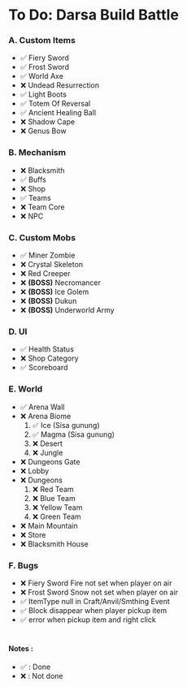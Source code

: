 # To Do:  Darsa Build Battle


### A. Custom Items
- ✅ Fiery Sword
- ✅ Frost Sword
- ✅ World Axe
- ❌ Undead Resurrection
- ✅ Light Boots
- ✅ Totem Of Reversal
- ✅ Ancient Healing Ball
- ❌ Shadow Cape
- ❌ Genus Bow


### B. Mechanism
- ❌ Blacksmith
- ✅ Buffs
- ❌ Shop
- ✅ Teams
- ❌ Team Core
- ❌ NPC

### C. Custom Mobs
- ✅ Miner Zombie
- ❌ Crystal Skeleton
- ❌ Red Creeper
- ❌ **(BOSS)** Necromancer
- ❌ **(BOSS)** Ice Golem
- ❌ **(BOSS)** Dukun
- ❌ **(BOSS)** Underworld Army


### D. UI
- ✅ Health Status 
- ❌ Shop Category
- ✅ Scoreboard

### E. World
- ✅ Arena Wall
- ❌ Arena Biome
  1. ✅ Ice (Sisa gunung)
  2. ✅ Magma (Sisa gunung)
  3. ❌ Desert
  4. ❌ Jungle
- ❌ Dungeons Gate
- ❌ Lobby
- ❌ Dungeons
  1. ❌ Red Team
  2. ❌ Blue Team
  3. ❌ Yellow Team
  4. ❌ Green Team
- ❌ Main Mountain
- ❌ Store 
- ❌ Blacksmith House
  

### F. Bugs
- ❌ Fiery Sword Fire not set when player on air
- ❌ Frost Sword Snow not set when player on air
- ✅ ItemType null in Craft/Anvil/Smthing Event
- ✅ Block disappear when player pickup item
- ✅ error when pickup item and right click

#
#### Notes : 
 - ✅ : Done
 - ❌ : Not done